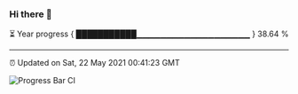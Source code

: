 ### Hi there 👋

⏳ Year progress { ███████████▁▁▁▁▁▁▁▁▁▁▁▁▁▁▁▁▁▁▁ } 38.64 %

---

⏰ Updated on Sat, 22 May 2021 00:41:23 GMT

![Progress Bar CI](https://github.com/liununu/liununu/workflows/Progress%20Bar%20CI/badge.svg)
